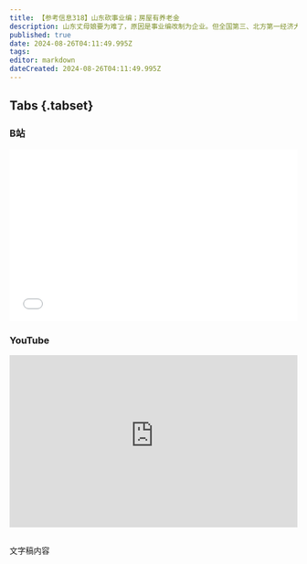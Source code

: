 ```yaml
---
title: 【参考信息318】山东砍事业编；房屋有养老金
description: 山东丈母娘要为难了，原因是事业编改制为企业。但全国第三、北方第一经济大省财政有这么困难了吗？查了一圈有个怀疑，可能原先改得太慢了。2019年山东发过名称一模一样的文件，内容也差不多，这次应是针对遗留问题，彻底解决对原事业编人员去留与身份问题。被判处刑罚的退休人员还在违规领养老金，山西孝义检察院用大数据模型堵漏洞。房屋养老金制度要来了，经典问题：钱从哪儿来。最后看看各地卖房和爆雷房企的小花活儿。
published: true
date: 2024-08-26T04:11:49.995Z
tags: 
editor: markdown
dateCreated: 2024-08-26T04:11:49.995Z
---
```


## Tabs {.tabset}
### B站
<div style="position: relative; padding: 30% 45%;">
<iframe style="position: absolute; width: 100%; height: 100%; left: 0; top: 0;" src="//player.bilibili.com/player.html?&bvid=BV18M4m117EK&page=1&as_wide=1&high_quality=1&danmaku=1&autoplay=0" scrolling="no" border="0" frameborder="no" framespacing="0" allowfullscreen="true"></iframe>
</div>

### YouTube
<div style="position: relative; padding: 30% 45%;">
<iframe style="position: absolute; top: 0; left: 0; width: 100%; height: 100%;" src="https://www.youtube-nocookie.com/embed/YouTubeVID" title="YouTube video player" frameborder="0" allow="accelerometer; autoplay; clipboard-write; encrypted-media; gyroscope; picture-in-picture" allowfullscreen></iframe>
</div>

## 

文字稿内容
